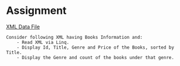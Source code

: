 # Assignment

[XML Data File](../res/Calatog.xml)

```
Consider following XML having Books Information and:
    - Read XML via Linq.
    - Display Id, Title, Genre and Price of the Books, sorted by Title.
    - Display the Genre and count of the books under that genre.

```

</details>